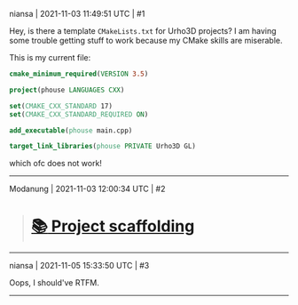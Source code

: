 niansa | 2021-11-03 11:49:51 UTC | #1

Hey, is there a template `CMakeLists.txt` for Urho3D projects? I am having some trouble getting stuff to work because my CMake skills are miserable.

This is my current file:

```cmake
cmake_minimum_required(VERSION 3.5)

project(phouse LANGUAGES CXX)

set(CMAKE_CXX_STANDARD 17)
set(CMAKE_CXX_STANDARD_REQUIRED ON)

add_executable(phouse main.cpp)

target_link_libraries(phouse PRIVATE Urho3D GL)
```
which ofc does not work!

-------------------------

Modanung | 2021-11-03 12:00:34 UTC | #2

> # [:books: Project scaffolding](https://urho3d.io/documentation/HEAD/_using_library.html)

-------------------------

niansa | 2021-11-05 15:33:50 UTC | #3

Oops, I should've RTFM.

-------------------------

